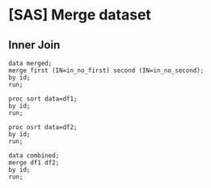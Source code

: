 # [SAS] Merge dataset

## Inner Join
```sas
data merged;
merge first (IN=in_no_first) second (IN=in_no_second);
by id;
run;
```

```sas
proc sort data=df1;
by id;
run;

proc osrt data=df2;
by id;
run;

data combined;
merge df1 df2;
by id;
run;
```
